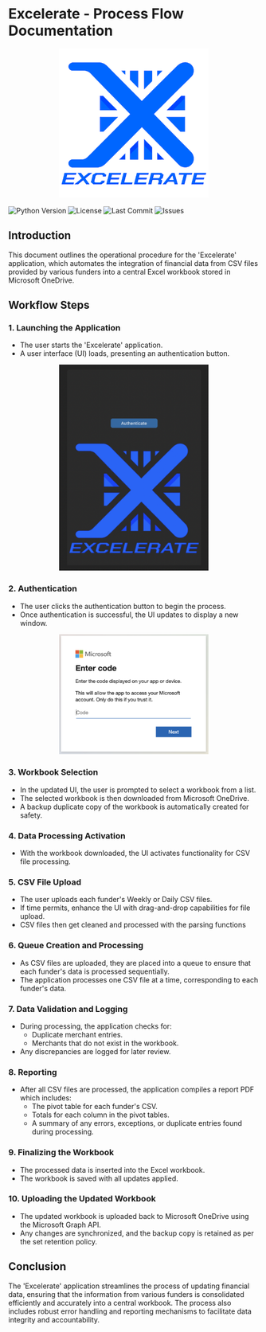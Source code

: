 # Excelerate - Process Flow Documentation

<div align="center">
  <img src="assets/GitHub_Logo.png" alt="Project Logo" width="300" />
</div>

![Python Version](https://img.shields.io/badge/Python-3.11.1-4571A1)
![License](https://img.shields.io/github/license/calumsudo/Excelerate)
![Last Commit](https://img.shields.io/github/last-commit/calumsudo/Excelerate)
![Issues](https://img.shields.io/github/issues/calumsudo/Excelerate)

## Introduction
This document outlines the operational procedure for the 'Excelerate' application, which automates the integration of financial data from CSV files provided by various funders into a central Excel workbook stored in Microsoft OneDrive.

## Workflow Steps

### 1. Launching the Application
- The user starts the 'Excelerate' application.
- A user interface (UI) loads, presenting an authentication button.
<div align="center">
  <img src="assets/Excelerate_Authentication.png" alt="Project Logo" width="300" />
</div>

### 2. Authentication
- The user clicks the authentication button to begin the process.
- Once authentication is successful, the UI updates to display a new window.
<div align="center">
  <img src="assets/Microsoft_Authentication.png" alt="Project Logo" width="300" />
</div>

### 3. Workbook Selection
- In the updated UI, the user is prompted to select a workbook from a list.
- The selected workbook is then downloaded from Microsoft OneDrive.
- A backup duplicate copy of the workbook is automatically created for safety.

### 4. Data Processing Activation
- With the workbook downloaded, the UI activates functionality for CSV file processing.

### 5. CSV File Upload
- The user uploads each funder's Weekly or Daily CSV files.
- If time permits, enhance the UI with drag-and-drop capabilities for file upload.
- CSV files then get cleaned and processed with the parsing functions

### 6. Queue Creation and Processing
- As CSV files are uploaded, they are placed into a queue to ensure that each funder's data is processed sequentially.
- The application processes one CSV file at a time, corresponding to each funder's data.

### 7. Data Validation and Logging
- During processing, the application checks for:
  - Duplicate merchant entries.
  - Merchants that do not exist in the workbook.
- Any discrepancies are logged for later review.

### 8. Reporting
- After all CSV files are processed, the application compiles a report PDF which includes:
  - The pivot table for each funder's CSV.
  - Totals for each column in the pivot tables.
  - A summary of any errors, exceptions, or duplicate entries found during processing.

### 9. Finalizing the Workbook
- The processed data is inserted into the Excel workbook.
- The workbook is saved with all updates applied.

### 10. Uploading the Updated Workbook
- The updated workbook is uploaded back to Microsoft OneDrive using the Microsoft Graph API.
- Any changes are synchronized, and the backup copy is retained as per the set retention policy.

## Conclusion
The 'Excelerate' application streamlines the process of updating financial data, ensuring that the information from various funders is consolidated efficiently and accurately into a central workbook. The process also includes robust error handling and reporting mechanisms to facilitate data integrity and accountability.


